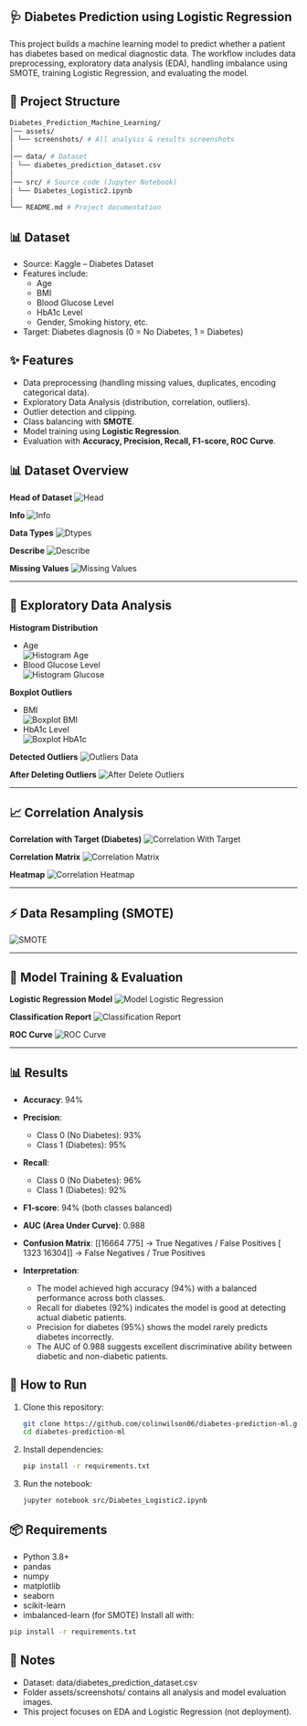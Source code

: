 ## 🩺 Diabetes Prediction using Logistic Regression
This project builds a machine learning model to predict whether a patient has diabetes based on medical diagnostic data.
The workflow includes data preprocessing, exploratory data analysis (EDA), handling imbalance using SMOTE, training Logistic Regression, and evaluating the model.

## 📂 Project Structure
```bash
Diabetes_Prediction_Machine_Learning/
│── assets/
│ └── screenshots/ # All analysis & results screenshots
│
│── data/ # Dataset
│ └── diabetes_prediction_dataset.csv
│
│── src/ # Source code (Jupyter Notebook)
│ └── Diabetes_Logistic2.ipynb
│
└── README.md # Project documentation
```

## 📊 Dataset
- Source: Kaggle – Diabetes Dataset
- Features include:
  - Age
  - BMI
  - Blood Glucose Level
  - HbA1c Level
  -  Gender, Smoking history, etc.
- Target: Diabetes diagnosis (0 = No Diabetes, 1 = Diabetes)

## ✨ Features
- Data preprocessing (handling missing values, duplicates, encoding categorical data).
- Exploratory Data Analysis (distribution, correlation, outliers).
- Outlier detection and clipping.
- Class balancing with **SMOTE**.
- Model training using **Logistic Regression**.
- Evaluation with **Accuracy, Precision, Recall, F1-score, ROC Curve**.

## 📊 Dataset Overview

**Head of Dataset**
![Head](assets/screenshots/01_head.png)

**Info**
![Info](assets/screenshots/02_info.png)

**Data Types**
![Dtypes](assets/screenshots/03_dtypes.png)

**Describe**
![Describe](assets/screenshots/04_describe.png)

**Missing Values**
![Missing Values](assets/screenshots/05_missing_values.png)

---

## 🔎 Exploratory Data Analysis

**Histogram Distribution**
- Age  
  ![Histogram Age](assets/screenshots/06_histogram_age.png)  
- Blood Glucose Level  
  ![Histogram Glucose](assets/screenshots/07_histogram_blood_glucose.png)  

**Boxplot Outliers**
- BMI  
  ![Boxplot BMI](assets/screenshots/08_boxplot_bmi.png)  
- HbA1c Level  
  ![Boxplot HbA1c](assets/screenshots/09_boxplot_hba1c.png)  

**Detected Outliers**
![Outliers Data](assets/screenshots/10_outliers_data.png)

**After Deleting Outliers**
![After Delete Outliers](assets/screenshots/11_after_delete_outliers.png)

---

## 📈 Correlation Analysis

**Correlation with Target (Diabetes)**
![Correlation With Target](assets/screenshots/12_correlation_with_target.png)

**Correlation Matrix**
![Correlation Matrix](assets/screenshots/13_correlation_matrix.png)

**Heatmap**
![Correlation Heatmap](assets/screenshots/14_correlation_heatmap.png)

---

## ⚡ Data Resampling (SMOTE)
![SMOTE](assets/screenshots/15_resample_smote.png)

---

## 🤖 Model Training & Evaluation

**Logistic Regression Model**
![Model Logistic Regression](assets/screenshots/16_model_logistic_regression.png)

**Classification Report**
![Classification Report](assets/screenshots/17_classification_report.png)

**ROC Curve**
![ROC Curve](assets/screenshots/18_roc_curve.png)

---

## 📊 Results

- **Accuracy**: 94%
  
- **Precision**:
  - Class 0 (No Diabetes): 93%
  - Class 1 (Diabetes): 95%
    
- **Recall**:
  - Class 0 (No Diabetes): 96%
  - Class 1 (Diabetes): 92%
    
- **F1-score**: 94% (both classes balanced)

- **AUC (Area Under Curve)**: 0.988

- **Confusion Matrix**:
 [[16664   775]   → True Negatives / False Positives
 [ 1323 16304]]   → False Negatives / True Positives

- **Interpretation**:
  - The model achieved high accuracy (94%) with a balanced performance across both classes.
  - Recall for diabetes (92%) indicates the model is good at detecting actual diabetic patients.
  - Precision for diabetes (95%) shows the model rarely predicts diabetes incorrectly.
  - The AUC of 0.988 suggests excellent discriminative ability between diabetic and non-diabetic patients.



## 🚀 How to Run

1. Clone this repository:
   ```bash
   git clone https://github.com/colinwilson06/diabetes-prediction-ml.git
   cd diabetes-prediction-ml
   ```
   
2. Install dependencies:
   ```bash
   pip install -r requirements.txt
   ```
   
3. Run the notebook:
   ```bash
   jupyter notebook src/Diabetes_Logistic2.ipynb
   ```

## 📦 Requirements
- Python 3.8+
- pandas
- numpy
- matplotlib
- seaborn
- scikit-learn
- imbalanced-learn (for SMOTE)
Install all with:
```bash
pip install -r requirements.txt
```


## 📌 Notes
- Dataset: data/diabetes_prediction_dataset.csv
- Folder assets/screenshots/ contains all analysis and model evaluation images.
- This project focuses on EDA and Logistic Regression (not deployment).

